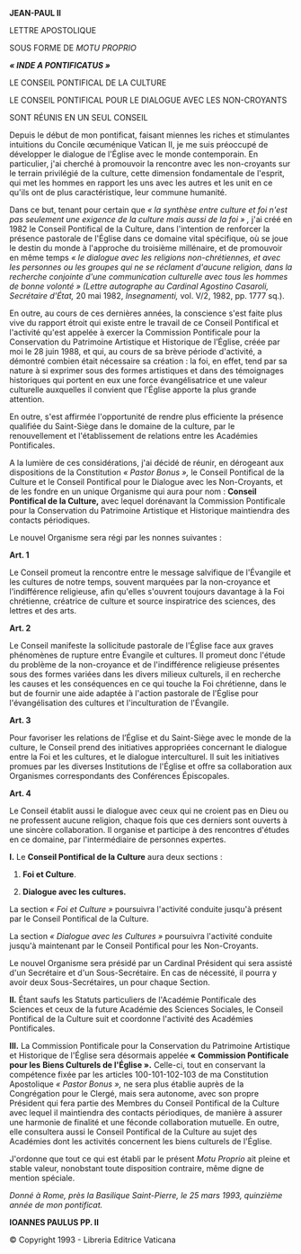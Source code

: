 **JEAN-PAUL II**

LETTRE APOSTOLIQUE

SOUS FORME DE *MOTU PROPRIO*

***« *INDE A PONTIFICATUS* »***

LE CONSEIL PONTIFICAL DE LA CULTURE

LE CONSEIL PONTIFICAL POUR LE DIALOGUE AVEC LES NON-CROYANTS

SONT RÉUNIS EN UN SEUL CONSEIL

Depuis le début de mon pontificat, faisant miennes les riches et stimulantes intuitions du Concile œcuménique Vatican II, je me suis préoccupé de développer le dialogue de l'Église avec le monde contemporain. En particulier, j'ai cherché à promouvoir la rencontre avec les non-croyants sur le terrain privilégié de la culture, cette dimension fondamentale de l'esprit, qui met les hommes en rapport les uns avec les autres et les unit en ce qu'ils ont de plus caractéristique, leur commune humanité.

Dans ce but, tenant pour certain que *« la synthèse entre culture et foi n'est pas seulement une exigence de la culture mais aussi de la foi » ,* j'ai créé en 1982 le Conseil Pontifical de la Culture, dans l'intention de renforcer la présence pastorale de l'Église dans ce domaine vital spécifique, où se joue le destin du monde à l'approche du troisième millénaire, et de promouvoir en même temps *« le dialogue avec les religions non-chrétiennes, et avec les personnes ou les groupes qui ne se réclament d'aucune religion, dans la recherche conjointe d'une communication culturelle avec tous les hommes de bonne volonté » (Lettre autographe au Cardinal Agostino Casaroli, Secrétaire d'État,* 20 mai 1982, *Insegnamenti,* vol. V/2, 1982, pp. 1777 sq.).

En outre, au cours de ces dernières années, la conscience s'est faite plus vive du rapport étroit qui existe entre le travail de ce Conseil Pontifical et l'activité qu'est appelée à exercer la Commission Pontificale pour la Conservation du Patrimoine Artistique et Historique de l’Église, créée par moi le 28 juin 1988, et qui, au cours de sa brève période d'activité, a démontré combien était nécessaire sa création : la foi, en effet, tend par sa nature à si exprimer sous des formes artistiques et dans des témoignages historiques qui portent en eux une force évangélisatrice et une valeur culturelle auxquelles il convient que l'Église apporte la plus grande attention.

En outre, s'est affirmée l'opportunité de rendre plus efficiente la présence qualifiée du Saint-Siège dans le domaine de la culture, par le renouvellement et l'établissement de relations entre les Académies Pontificales.

A la lumière de ces considérations, j'ai décidé de réunir, en dérogeant aux dispositions de la Constitution *«* *Pastor Bonus »,* le Conseil Pontifical de la Culture et le Conseil Pontifical pour le Dialogue avec les Non-Croyants, et de les fondre en un unique Organisme qui aura pour nom : **Conseil Pontifical de la Culture,** avec lequel dorénavant la Commission Pontificale pour la Conservation du Patrimoine Artistique et Historique maintiendra des contacts périodiques.

Le nouvel Organisme sera régi par les nonnes suivantes :

**Art. 1**

Le Conseil promeut la rencontre entre le message salvifique de l'Évangile et les cultures de notre temps, souvent marquées par la non-croyance et l'indifférence religieuse, afin qu'elles s'ouvrent toujours davantage à la Foi chrétienne, créatrice de culture et source inspiratrice des sciences, des lettres et des arts.

**Art. 2**

Le Conseil manifeste la sollicitude pastorale de l'Église face aux graves phénomènes de rupture entre Évangile et cultures. Il promeut donc l'étude du problème de la non-croyance et de l'indifférence religieuse présentes sous des formes variées dans les divers milieux culturels, il en recherche les causes et les conséquences en ce qui touche la Foi chrétienne, dans le but de fournir une aide adaptée à l'action pastorale de l'Église pour l'évangélisation des cultures et l'inculturation de l'Évangile.

**Art. 3**

Pour favoriser les relations de l’Église et du Saint-Siège avec le monde de la culture, le Conseil prend des initiatives appropriées concernant le dialogue entre la Foi et les cultures, et le dialogue interculturel. Il suit les initiatives promues par les diverses Institutions de l'Église et offre sa collaboration aux Organismes correspondants des Conférences Épiscopales.

**Art. 4**

Le Conseil établit aussi le dialogue avec ceux qui ne croient pas en Dieu ou ne professent aucune religion, chaque fois que ces derniers sont ouverts à une sincère collaboration. Il organise et participe à des rencontres d'études en ce domaine, par l'intermédiaire de personnes expertes.

**I.** Le **Conseil Pontifical de la Culture** aura deux sections :

1. **Foi et Culture**.

2. **Dialogue avec les cultures.**

La section *« Foi et Culture »* poursuivra l'activité conduite jusqu'à présent par le Conseil Pontifical de la Culture.

La section *« Dialogue avec les Cultures »* poursuivra l'activité conduite jusqu'à maintenant par le Conseil Pontifical pour les Non-Croyants.

Le nouvel Organisme sera présidé par un Cardinal Président qui sera assisté d'un Secrétaire et d'un Sous-Secrétaire. En cas de nécessité, il pourra y avoir deux Sous-Secrétaires, un pour chaque Section.

**II.** Étant saufs les Statuts particuliers de l'Académie Pontificale des Sciences et ceux de la future Académie des Sciences Sociales, le Conseil Pontifical de la Culture suit et coordonne l'activité des Académies Pontificales.

**III.** La Commission Pontificale pour la Conservation du Patrimoine Artistique et Historique de l'Église sera désormais appelée **«** **Commission Pontificale pour les** **Biens Culturels de l'Église ».** Celle-ci, tout en conservant la compétence fixée par les articles 100-101-102-103 de ma Constitution Apostolique *« Pastor Bonus »,* ne sera plus établie auprès de la Congrégation pour le Clergé, mais sera autonome, avec son propre Président qui fera partie des Membres du Conseil Pontifical de la Culture avec lequel il maintiendra des contacts périodiques, de manière à assurer une harmonie de finalité et une féconde collaboration mutuelle. En outre, elle consultera aussi le Conseil Pontifical de la Culture au sujet des Académies dont les activités concernent les biens culturels de l'Église.

J'ordonne que tout ce qui est établi par le présent *Motu Proprio* ait pleine et stable valeur, nonobstant toute disposition contraire, même digne de mention spéciale.

*Donné à Rome, près la Basilique Saint-Pierre, le 25 mars 1993, quinzième année de mon pontificat.*

**IOANNES PAULUS PP. II**

© Copyright 1993 - Libreria Editrice Vaticana